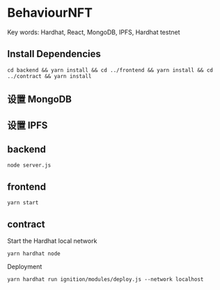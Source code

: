 # BehaviourNFT

Key words: Hardhat, React, MongoDB, IPFS, Hardhat testnet

## Install Dependencies

```shell
cd backend && yarn install && cd ../frontend && yarn install && cd ../contract && yarn install
```

## 设置 MongoDB

## 设置 IPFS

## backend

```shell
node server.js
```

## frontend

```shell
yarn start
```

## contract

Start the Hardhat local network

```shell
yarn hardhat node
```

Deployment

```shell
yarn hardhat run ignition/modules/deploy.js --network localhost
```
